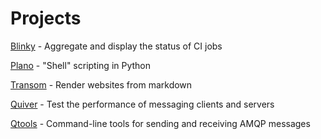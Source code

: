 # Projects

[Blinky](https://github.com/ssorj/blinky) - Aggregate and display the status of CI jobs

[Plano](plano.html) - "Shell" scripting in Python

[Transom](transom.html) - Render websites from markdown

[Quiver](https://github.com/ssorj/quiver) - Test the performance of messaging clients and servers

[Qtools](https://github.com/ssorj/qtools) - Command-line tools for sending and receiving AMQP messages
